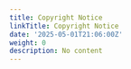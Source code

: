 ```yaml
---
title: Copyright Notice
linkTitle: Copyright Notice
date: '2025-05-01T21:06:00Z'
weight: 0
description: No content
---
```



